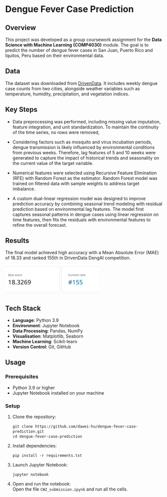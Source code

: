 # Dengue Fever Case Prediction

## Overview
This project was developed as a group coursework assignment for the **Data Science with Machine Learning (COMP4030)** module. The goal is to predict the number of dengue fever cases in San Juan, Puerto Rico and Iquitos, Peru based on their environmental data.

## Data  
The dataset was downloaded from [DrivenData](https://www.drivendata.org/competitions/44/dengai-predicting-disease-spread/data/). It includes weekly dengue case counts from two cities, alongside weather variables such as temperature, humidity, precipitation, and vegetation indices.

## Key Steps  

- Data preprocessing was performed, including missing value imputation, feature integration, and unit standardization. To maintain the continuity of the time series, no rows were removed,

- Considering factors such as mosquito and virus incubation periods, dengue transmission is likely influenced by environmental conditions from previous weeks. Therefore, lag features of 5 and 10 weeks were generated to capture the impact of historical trends and seasonality on the current value of the target variable.

- Numerical features were selected using Recursive Feature Elimination (RFE) with Random Forest as the estimator. Random Forest model was trained on filtered data with sample weights to address target imbalance. 

- A custom dual-linear regression model was designed to improve prediction accuracy by combining seasonal trend modeling with residual prediction based on environmental lag features. The model first captures seasonal patterns in dengue cases using linear regression on time features, then fits the residuals with environmental features to refine the overall forecast.

## Results  
The final model achieved high accuracy with a Mean Absolute Error (MAE) of 18.33 and ranked 155th in DrivenData DengAI competition.

<img src="img/score.png" alt="Submission score" width="300">

## Tech Stack

- **Language**: Python 3.9  
- **Environment**: Jupyter Notebook  
- **Data Processing**: Pandas, NumPy  
- **Visualisation**: Matplotlib, Seaborn  
- **Machine Learning**: Scikit-learn
- **Version Control**: Git, GitHub  

## Usage  
### Prerequisites
- Python 3.9 or higher
- Jupyter Notebook installed on your machine
### Setup
1. Clone the repository:
    ```
    git clone https://github.com/dawei-hu/dengue-fever-case-prediction.git
    cd dengue-fever-case-prediction
    ```
2. Install dependencies:
    ```
    pip install -r requirements.txt
    ```
3. Launch Jupyter Notebook:
    ```
    jupyter notebook
    ```
4. Open and run the notebook:  
Open the file `CW2_submission.ipynb` and run all the cells.

